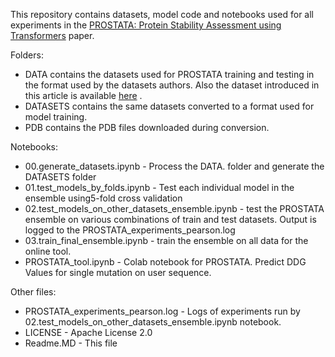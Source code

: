 This repository contains datasets, model code and notebooks used for all experiments in the [PROSTATA: Protein Stability Assessment using
Transformers](https://www.biorxiv.org/content/10.1101/2022.12.25.521875v1) paper.

Folders:

- DATA contains the datasets used for PROSTATA training and testing in the format used by the datasets authors. Also the dataset introduced in this article is available [here](https://github.com/mitiau/PROSTATA/blob/main/DATA/dataset_our_w_clusters_v2.5.pkl) .
- DATASETS contains the same datasets converted to a format used for model training.
- PDB contains the PDB files downloaded during conversion.

Notebooks:

- 00.generate_datasets.ipynb - Process the DATA. folder and generate the DATASETS folder
- 01.test_models_by_folds.ipynb - Test each individual model in the ensemble using5-fold cross validation
- 02.test_models_on_other_datasets_ensemble.ipynb - test the PROSTATA ensemble on various combinations of train and test datasets. Output is logged to the PROSTATA_experiments_pearson.log
- 03.train_final_ensemble.ipynb - train the ensemble on all data for the online tool.
- PROSTATA_tool.ipynb - Colab notebook for PROSTATA. Predict DDG Values for single mutation on user sequence.

Other files:

- PROSTATA_experiments_pearson.log - Logs of experiments run by 02.test_models_on_other_datasets_ensemble.ipynb notebook.
- LICENSE - Apache License 2.0
- Readme.MD - This file
